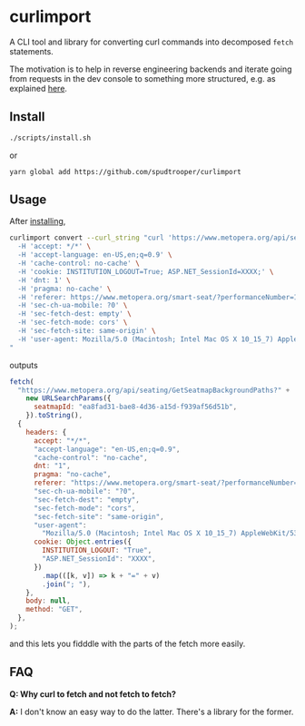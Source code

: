 # curlimport

A CLI tool and library for converting curl commands into decomposed `fetch` statements.

The motivation is to help in reverse engineering backends and iterate going from requests in the dev console to something more structured, e.g. as explained [here](https://spudtrooper.github.io/articles/fromcurltogo).

## Install

```bash
./scripts/install.sh
```

or

```
yarn global add https://github.com/spudtrooper/curlimport
```

## Usage

After [installing](#install),

```bash
curlimport convert --curl_string "curl 'https://www.metopera.org/api/seating/GetSeatmapBackgroundPaths?seatmapId=ea8fad31-bae8-4d36-a15d-f939af56d51b' \
  -H 'accept: */*' \
  -H 'accept-language: en-US,en;q=0.9' \
  -H 'cache-control: no-cache' \
  -H 'cookie: INSTITUTION_LOGOUT=True; ASP.NET_SessionId=XXXX;' \
  -H 'dnt: 1' \
  -H 'pragma: no-cache' \
  -H 'referer: https://www.metopera.org/smart-seat/?performanceNumber=17416' \
  -H 'sec-ch-ua-mobile: ?0' \
  -H 'sec-fetch-dest: empty' \
  -H 'sec-fetch-mode: cors' \
  -H 'sec-fetch-site: same-origin' \
  -H 'user-agent: Mozilla/5.0 (Macintosh; Intel Mac OS X 10_15_7) AppleWebKit/537.36 (KHTML, like Gecko) Chrome/122.0.0.0 Safari/537.36'
"
```

outputs

```js
fetch(
  "https://www.metopera.org/api/seating/GetSeatmapBackgroundPaths?" +
    new URLSearchParams({
      seatmapId: "ea8fad31-bae8-4d36-a15d-f939af56d51b",
    }).toString(),
  {
    headers: {
      accept: "*/*",
      "accept-language": "en-US,en;q=0.9",
      "cache-control": "no-cache",
      dnt: "1",
      pragma: "no-cache",
      referer: "https://www.metopera.org/smart-seat/?performanceNumber=17416",
      "sec-ch-ua-mobile": "?0",
      "sec-fetch-dest": "empty",
      "sec-fetch-mode": "cors",
      "sec-fetch-site": "same-origin",
      "user-agent":
        "Mozilla/5.0 (Macintosh; Intel Mac OS X 10_15_7) AppleWebKit/537.36 (KHTML, like Gecko) Chrome/122.0.0.0 Safari/537.36",
      cookie: Object.entries({
        INSTITUTION_LOGOUT: "True",
        "ASP.NET_SessionId": "XXXX",
      })
        .map(([k, v]) => k + "=" + v)
        .join("; "),
    },
    body: null,
    method: "GET",
  },
);
```

and this lets you fidddle with the parts of the fetch more easily.

## FAQ

**Q: Why curl to fetch and not fetch to fetch?**

**A:** I don't know an easy way to do the latter. There's a library for the former.
